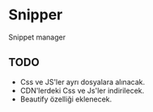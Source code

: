 # Snipper
Snippet manager

## TODO
* Css ve JS'ler ayrı dosyalara alınacak.
* CDN'lerdeki Css ve Js'ler indirilecek.
* Beautify özelliği eklenecek.